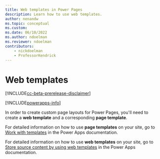 ```yaml
---
title: Web templates in Power Pages
description: Learn how to use web templates.
author: nenandw
ms.topic: conceptual
ms.custom: 
ms.date: 06/10/2022
ms.author: ndoelman
ms.reviewer: ndoelman
contributors:
    - nickdoelman
    - ProfessorKendrick
---
```


# Web templates

[!INCLUDE[cc-beta-prerelease-disclaimer](../includes/cc-beta-prerelease-disclaimer.md)]

[!INCLUDE[powerapps-info](../includes/cc-powerapps-info.md)]

In order to create custom page layouts for Power Pages, you'll need to create a **web template** and a corresponding **page template**. 

For detailed information on how to use **page templates** on your site, go to [Work with templates](/power-apps/maker/portals/work-with-templates) in the Power Apps documentation.

For detailed information on how to use **web templates** on your site, go to [Store source content by using web templates](/powerapps/maker/portals/liquid/store-content-web-templates) in the Power Apps documentation.


